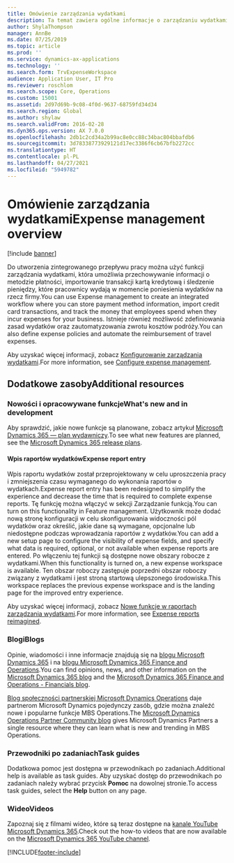 ```yaml
---
title: Omówienie zarządzania wydatkami
description: Ta temat zawiera ogólne informacje o zarządzaniu wydatkami i łącza do dodatkowych zasobów. Do utworzenia zintegrowanego przepływu pracy można użyć funkcji zarządzania wydatkami, która umożliwia przechowywanie informacji o metodzie płatności, importowanie transakcji kartą kredytową i śledzenie pieniędzy, które pracownicy wydają w momencie poniesienia wydatków na rzecz firmy.
author: ShylaThompson
manager: AnnBe
ms.date: 07/25/2019
ms.topic: article
ms.prod: ''
ms.service: dynamics-ax-applications
ms.technology: ''
ms.search.form: TrvExpenseWorkspace
audience: Application User, IT Pro
ms.reviewer: roschlom
ms.search.scope: Core, Operations
ms.custom: 15001
ms.assetid: 2d97d69b-9c08-4f0d-9637-68759fd34d34
ms.search.region: Global
ms.author: shylaw
ms.search.validFrom: 2016-02-28
ms.dyn365.ops.version: AX 7.0.0
ms.openlocfilehash: 2db1c2cd34a2b99ac8e0cc88c34bac804bbafdb6
ms.sourcegitcommit: 3d78338773929121d17ec3386f6cb67bfb2272cc
ms.translationtype: HT
ms.contentlocale: pl-PL
ms.lasthandoff: 04/27/2021
ms.locfileid: "5949782"
---
```

# <a name="expense-management-overview"></a><span data-ttu-id="66f09-104">Omówienie zarządzania wydatkami</span><span class="sxs-lookup"><span data-stu-id="66f09-104">Expense management overview</span></span>

[!include [banner](../includes/banner.md)]

<span data-ttu-id="66f09-105">Do utworzenia zintegrowanego przepływu pracy można użyć funkcji zarządzania wydatkami, która umożliwia przechowywanie informacji o metodzie płatności, importowanie transakcji kartą kredytową i śledzenie pieniędzy, które pracownicy wydają w momencie poniesienia wydatków na rzecz firmy.</span><span class="sxs-lookup"><span data-stu-id="66f09-105">You can use Expense management to create an integrated workflow where you can store payment method information, import credit card transactions, and track the money that employees spend when they incur expenses for your business.</span></span> <span data-ttu-id="66f09-106">Istnieje również możliwość zdefiniowania zasad wydatków oraz zautomatyzowania zwrotu kosztów podróży.</span><span class="sxs-lookup"><span data-stu-id="66f09-106">You can also define expense policies and automate the reimbursement of travel expenses.</span></span>

<span data-ttu-id="66f09-107">Aby uzyskać więcej informacji, zobacz [Konfigurowanie zarządzania wydatkami](plan-expense-management.md).</span><span class="sxs-lookup"><span data-stu-id="66f09-107">For more information, see [Configure expense management](plan-expense-management.md).</span></span>

## <a name="additional-resources"></a><span data-ttu-id="66f09-108">Dodatkowe zasoby</span><span class="sxs-lookup"><span data-stu-id="66f09-108">Additional resources</span></span>

### <a name="whats-new-and-in-development"></a><span data-ttu-id="66f09-109">Nowości i opracowywane funkcje</span><span class="sxs-lookup"><span data-stu-id="66f09-109">What's new and in development</span></span>

<span data-ttu-id="66f09-110">Aby sprawdzić, jakie nowe funkcje są planowane, zobacz artykuł [Microsoft Dynamics 365 — plan wydawniczy](/dynamics365/release-plans/).</span><span class="sxs-lookup"><span data-stu-id="66f09-110">To see what new features are planned, see the [Microsoft Dynamics 365 release plans](/dynamics365/release-plans/).</span></span>

#### <a name="expense-report-entry"></a><span data-ttu-id="66f09-111">Wpis raportów wydatków</span><span class="sxs-lookup"><span data-stu-id="66f09-111">Expense report entry</span></span>

<span data-ttu-id="66f09-112">Wpis raportu wydatków został przeprojektowany w celu uproszczenia pracy i zmniejszenia czasu wymaganego do wykonania raportów o wydatkach.</span><span class="sxs-lookup"><span data-stu-id="66f09-112">Expense report entry has been redesigned to simplify the experience and decrease the time that is required to complete expense reports.</span></span> <span data-ttu-id="66f09-113">Tę funkcję można włączyć w sekcji Zarządzanie funkcją.</span><span class="sxs-lookup"><span data-stu-id="66f09-113">You can turn on this functionality in Feature management.</span></span> <span data-ttu-id="66f09-114">Użytkownik może dodać nową stronę konfiguracji w celu skonfigurowania widoczności pól wydatków oraz określić, jakie dane są wymagane, opcjonalne lub niedostępne podczas wprowadzania raportów z wydatków.</span><span class="sxs-lookup"><span data-stu-id="66f09-114">You can add a new setup page to configure the visibility of expense fields, and specify what data is required, optional, or not available when expense reports are entered.</span></span> <span data-ttu-id="66f09-115">Po włączeniu tej funkcji są dostępne nowe obszary robocze z wydatkami.</span><span class="sxs-lookup"><span data-stu-id="66f09-115">When this functionality is turned on, a new expense workspace is available.</span></span> <span data-ttu-id="66f09-116">Ten obszar roboczy zastępuje poprzedni obszar roboczy związany z wydatkami i jest stroną startową ulepszonego środowiska.</span><span class="sxs-lookup"><span data-stu-id="66f09-116">This workspace replaces the previous expense workspace and is the landing page for the improved entry experience.</span></span>

<span data-ttu-id="66f09-117">Aby uzyskać więcej informacji, zobacz [Nowe funkcje w raportach zarządzania wydatkami](ExpenseWorkspaceNew.md).</span><span class="sxs-lookup"><span data-stu-id="66f09-117">For more information, see [Expense reports reimagined](ExpenseWorkspaceNew.md).</span></span>

### <a name="blogs"></a><span data-ttu-id="66f09-118">Blogi</span><span class="sxs-lookup"><span data-stu-id="66f09-118">Blogs</span></span>

<span data-ttu-id="66f09-119">Opinie, wiadomości i inne informacje znajdują się na [blogu Microsoft Dynamics 365](https://community.dynamics.com/b/msftdynamicsblog?c=Enterprise) i na [blogu Microsoft Dynamics 365 Finance and Operations](https://community.dynamics.com/365/financeandoperations/b/financials).</span><span class="sxs-lookup"><span data-stu-id="66f09-119">You can find opinions, news, and other information on the [Microsoft Dynamics 365 blog](https://community.dynamics.com/b/msftdynamicsblog?c=Enterprise) and the [Microsoft Dynamics 365 Finance and Operations - Financials blog](https://community.dynamics.com/365/financeandoperations/b/financials).</span></span>

<span data-ttu-id="66f09-120">[Blog społeczności partnerskiej Microsoft Dynamics Operations](https://community.dynamics.com/partner/b/operationspartnercommunityblog) daje partnerom Microsoft Dynamics pojedynczy zasób, gdzie można znaleźć nowe i popularne funkcje MBS Operations.</span><span class="sxs-lookup"><span data-stu-id="66f09-120">The [Microsoft Dynamics Operations Partner Community blog](https://community.dynamics.com/partner/b/operationspartnercommunityblog) gives Microsoft Dynamics Partners a single resource where they can learn what is new and trending in MBS Operations.</span></span>

### <a name="task-guides"></a><span data-ttu-id="66f09-121">Przewodniki po zadaniach</span><span class="sxs-lookup"><span data-stu-id="66f09-121">Task guides</span></span>

<span data-ttu-id="66f09-122">Dodatkowa pomoc jest dostępna w przewodnikach po zadaniach.</span><span class="sxs-lookup"><span data-stu-id="66f09-122">Additional help is available as task guides.</span></span> <span data-ttu-id="66f09-123">Aby uzyskać dostęp do przewodnikach po zadaniach należy wybrać przycisk **Pomoc** na dowolnej stronie.</span><span class="sxs-lookup"><span data-stu-id="66f09-123">To access task guides, select the **Help** button on any page.</span></span>

### <a name="videos"></a><span data-ttu-id="66f09-124">Wideo</span><span class="sxs-lookup"><span data-stu-id="66f09-124">Videos</span></span>

<span data-ttu-id="66f09-125">Zapoznaj się z filmami wideo, które są teraz dostępne na [kanale YouTube Microsoft Dynamics 365](https://www.youtube.com/channel/UCJGCg4rB3QSs8y_1FquelBQ).</span><span class="sxs-lookup"><span data-stu-id="66f09-125">Check out the how-to videos that are now available on the [Microsoft Dynamics 365 YouTube channel](https://www.youtube.com/channel/UCJGCg4rB3QSs8y_1FquelBQ).</span></span>


[!INCLUDE[footer-include](../includes/footer-banner.md)]